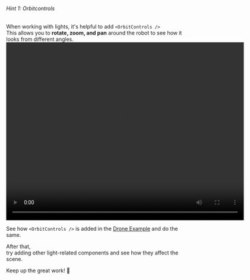 ###### Hint 1: Orbitcontrols 

When working with lights,  it's helpful to add `<OrbitControls />`    
This allows you to **rotate, zoom, and pan** around the robot to see how it looks from different angles.
<video width="640" height="480" controls preload>
  <source src="https://bq46iimbxf.ufs.sh/f/d6oWbqcM0NRhSSlzlEgMOxpodiXB1N9QPwvycmqj5rHGfeDY" type="video/mp4">
  Your browser does not support the video tag.
</video>



See how `<OrbitControls />` is added in the <a href="https://codesandbox.io/s/pbwi6i" style="text-decoration: underline;" target="_blank" rel="noopener noreferrer"> Drone Example</a> and do the same.


After that,  
try adding other light-related components and see how they affect the scene.


Keep up the great work! 👏
